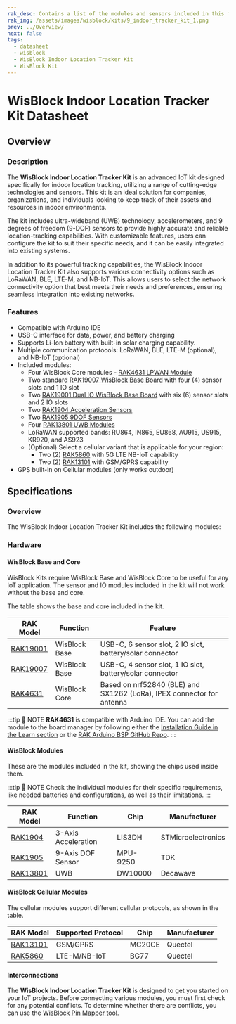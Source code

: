 ```yaml
---
rak_desc: Contains a list of the modules and sensors included in this fully customizable WisBlock IoT Kit for indoor location tracking applications.
rak_img: /assets/images/wisblock/kits/9_indoor_tracker_kit_1.png
prev: ../Overview/
next: false
tags:
  - datasheet
  - wisblock
  - WisBlock Indoor Location Tracker Kit
  - WisBlock Kit
---
```


# WisBlock Indoor Location Tracker Kit Datasheet

## Overview

### Description

The **WisBlock Indoor Location Tracker Kit** is an advanced IoT kit designed specifically for indoor location tracking, utilizing a range of cutting-edge technologies and sensors. This kit is an ideal solution for companies, organizations, and individuals looking to keep track of their assets and resources in indoor environments.

The kit includes ultra-wideband (UWB) technology, accelerometers, and 9 degrees of freedom (9-DOF) sensors to provide highly accurate and reliable location-tracking capabilities. With customizable features, users can configure the kit to suit their specific needs, and it can be easily integrated into existing systems.

In addition to its powerful tracking capabilities, the WisBlock Indoor Location Tracker Kit also supports various connectivity options such as LoRaWAN, BLE, LTE-M, and NB-IoT. This allows users to select the network connectivity option that best meets their needs and preferences, ensuring seamless integration into existing networks.

### Features

- Compatible with Arduino IDE
- USB-C interface for data, power, and battery charging
- Supports Li-Ion battery with built-in solar charging capability.
- Multiple communication protocols: LoRaWAN, BLE, LTE-M (optional), and NB-IoT (optional)
- Included modules:
    - Four WisBlock Core modules - <a href="https://store.rakwireless.com/products/rak4631-lpwan-node?utm_source=RAK4631WisBlockLPWANModule&utm_medium=Document&utm_campaign=BuyFromStore" target="_blank">RAK4631 LPWAN Module</a> 
    - Two standard <a href="https://store.rakwireless.com/products/rak19007-wisblock-base-board-2nd-gen?utm_source=RAK19007&utm_medium=Document&utm_campaign=BuyFromStore" target="_blank">RAK19007 WisBlock Base Board</a> with four (4) sensor slots and 1 IO slot
    - Two <a href="https://store.rakwireless.com/products/rak19001-wisblock-dual-io-base-board?utm_source=RAK19001&utm_medium=Document&utm_campaign=BuyFromStore" target="_blank">RAK19001 Dual IO WisBlock Base Board</a> with six (6) sensor slots and 2 IO slots
    - Two <a href="https://store.rakwireless.com/products/rak1904-lis3dh-3-axis-acceleration-sensor?utm_source=RAK1904&utm_medium=Document&utm_campaign=BuyFromStore" target="_blank">RAK1904 Acceleration Sensors</a> 
    - Two <a href="https://store.rakwireless.com/products/9dof-motion-sensor-tdk-mpu9250-rak1905?utm_source=RAK1905&utm_medium=Document&utm_campaign=BuyFromStore" target="_blank">RAK1905 9DOF Sensors</a> 
    - Four <a href="https://store.rakwireless.com/products/uwb-module-decawave-dwm1000-rak13801?utm_source=RAK13801&utm_medium=Document&utm_campaign=BuyFromStore" target="_blank">RAK13801 UWB Modules</a> 
    - LoRaWAN supported bands: RU864, IN865, EU868, AU915, US915, KR920, and AS923  
    - (Optional) Select a cellular variant that is applicable for your region:  
        - Two (2) <a href="https://store.rakwireless.com/products/rak5860-lte-nb-iot-extension-board?utm_source=RAK5860&utm_medium=Document&utm_campaign=BuyFromStore" target="_blank">RAK5860</a> with 5G LTE NB-IoT capability
        - Two (2) <a href="https://store.rakwireless.com/products/wisblock-gsm-module-rak13101?utm_source=RAK13101&utm_medium=Document&utm_campaign=BuyFromStore" target="_blank">RAK13101</a> with GSM/GPRS capability
- GPS built-in on Cellular modules (only works outdoor)  


## Specifications

### Overview

The WisBlock Indoor Location Tracker Kit includes the following modules:

<rk-img
  src="/assets/images/wisblock/kits/9_indoor_tracker_kit_2.png"
  width="70%"
  caption="Modules of the WisBlock Indoor Location Tracker Kit"
/>

### Hardware

#### WisBlock Base and Core

WisBlock Kits require WisBlock Base and WisBlock Core to be useful for any IoT application. The sensor and IO modules included in the kit will not work without the base and core.

The table shows the base and core included in the kit.

| RAK Model                                                                                                                                                                            | Function      | Feature                                                               |
| ------------------------------------------------------------------------------------------------------------------------------------------------------------------------------------ | ------------- | --------------------------------------------------------------------- |
| <a href="https://store.rakwireless.com/products/rak19001-wisblock-dual-io-base-board?utm_source=RAK19001&utm_medium=Document&utm_campaign=BuyFromStore" target="_blank">RAK19001</a> | WisBlock Base | USB-C, 6 sensor slot, 2 IO slot, battery/solar connector              |
| <a href="https://store.rakwireless.com/products/rak19007-wisblock-base-board-2nd-gen?utm_source=RAK19007&utm_medium=Document&utm_campaign=BuyFromStore" target="_blank">RAK19007</a> | WisBlock Base | USB-C, 4 sensor slot, 1 IO slot, battery/solar connector              |
| <a href="https://store.rakwireless.com/products/rak4631-lpwan-node?utm_source=RAK4631WisBlockLPWANModule&utm_medium=Document&utm_campaign=BuyFromStore" target="_blank">RAK4631</a>  | WisBlock Core | Based on nrf52840 (BLE) and SX1262 (LoRa), IPEX connector for antenna |

:::tip 📝 NOTE
**RAK4631** is compatible with Arduino IDE. You can add the module to the board manager by following either the [Installation Guide in the Learn section](https://docs.rakwireless.com/Knowledge-Hub/Learn/Installation-of-Board-Support-Package-in-Arduino-IDE/) or the [RAK Arduino BSP GitHub Repo](https://github.com/RAKWireless/RAKwireless-Arduino-BSP-Index).
:::

#### WisBlock Modules

These are the modules included in the kit, showing the chips used inside them.

:::tip 📝 NOTE
Check the individual modules for their specific requirements, like needed batteries and configurations, as well as their limitations.
:::

| RAK Model                                                                                                                                                                               | Function            | Chip     | Manufacturer       |
| --------------------------------------------------------------------------------------------------------------------------------------------------------------------------------------- | ------------------- | -------- | ------------------ |
| <a href="https://store.rakwireless.com/products/rak1904-lis3dh-3-axis-acceleration-sensor?utm_source=RAK1904&utm_medium=Document&utm_campaign=BuyFromStore" target="_blank">RAK1904</a> | 3-Axis Acceleration | LIS3DH   | STMicroelectronics |
| <a href="https://store.rakwireless.com/products/9dof-motion-sensor-tdk-mpu9250-rak1905?utm_source=RAK1905&utm_medium=Document&utm_campaign=BuyFromStore" target="_blank">RAK1905</a>    | 9-Axis DOF Sensor   | MPU-9250 | TDK                |
| <a href="https://store.rakwireless.com/products/uwb-module-decawave-dwm1000-rak13801?utm_source=RAK13801&utm_medium=Document&utm_campaign=BuyFromStore" target="_blank">RAK13801</a>    | UWB                 | DW10000  | Decawave           |

#### WisBlock Cellular Modules

The cellular modules support different cellular protocols, as shown in the table.

| RAK Model                                                                                                                                                                        | Supported Protocol | Chip   | Manufacturer |
| -------------------------------------------------------------------------------------------------------------------------------------------------------------------------------- | ------------------ | ------ | ------------ |
| <a href="https://store.rakwireless.com/products/wisblock-gsm-module-rak13101?utm_source=RAK13101&utm_medium=Document&utm_campaign=BuyFromStore" target="_blank">RAK13101</a>     | GSM/GPRS           | MC20CE | Quectel      |
| <a href="https://store.rakwireless.com/products/rak5860-lte-nb-iot-extension-board?utm_source=RAK5860&utm_medium=Document&utm_campaign=BuyFromStore" target="_blank">RAK5860</a> | LTE-M/NB-IoT       | BG77   | Quectel      |

#### Interconnections

The **WisBlock Indoor Location Tracker Kit** is designed to get you started on your IoT projects. Before connecting various modules, you must first check for any potential conflicts. To determine whether there are conflicts, you can use the [WisBlock Pin Mapper tool](https://docs.rakwireless.com/Knowledge-Hub/Pin-Mapper/).

